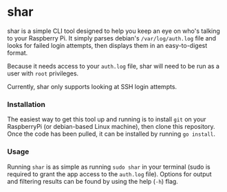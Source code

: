 # shar

shar is a simple CLI tool designed to help you keep an eye on who's talking to your Raspberry Pi. It simply parses debian's `/var/log/auth.log` file and looks for failed login attempts, then displays them in an easy-to-digest format.

Because it needs access to your `auth.log` file, shar will need to be run as a user with `root` privileges.

Currently, shar only supports looking at SSH login attempts.

### Installation

The easiest way to get this tool up and running is to install `git` on your RaspberryPi (or debian-based Linux machine), then clone this repository. Once the code has been pulled, it can be installed by running `go install`.

### Usage

Running `shar` is as simple as running `sudo shar` in your terminal (sudo is required to grant the app access to the `auth.log` file). Options for output and filtering results can be found by using the help (`-h`) flag.
